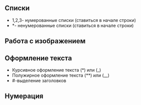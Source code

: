## Списки
* 1,2,3- нумерованные списки (ставиться в начале строки)
* *- ненумерованные списки (ставиться в начале строки)
## Работа с изображением

## Оформление текста
* Курсивное оформление текста (*) или (_)
* Полужирное оформление текста (**) или (__)
* #-выделение заголовков
## Нумерация
